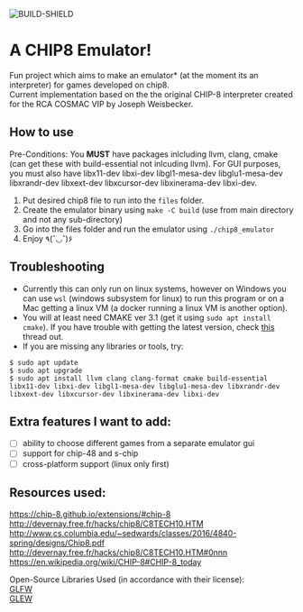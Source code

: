 ![BUILD-SHIELD](https://img.shields.io/github/actions/workflow/status/snickeyx/chip8_emu/build.yml?style=flat-square)
# A CHIP8 Emulator!
Fun project which aims to make an emulator* (at the moment its an interpreter) for games developed on chip8.  
Current implementation based on the the original CHIP-8 interpreter created for the RCA COSMAC VIP by Joseph Weisbecker.

## How to use
Pre-Conditions: You <b>MUST</b> have packages inlcluding llvm, clang, cmake (can get these with build-essential not inlcuding llvm). For GUI purposes, you must also have libx11-dev libxi-dev libgl1-mesa-dev libglu1-mesa-dev libxrandr-dev libxext-dev libxcursor-dev libxinerama-dev libxi-dev. 
1. Put desired chip8 file to run into the `files` folder.
2. Create the emulator binary using `make -C build` (use from main directory and not any sub-directory) 
3. Go into the files folder and run the emulator using `./chip8_emulator`
4. Enjoy ٩(˘◡˘)۶

## Troubleshooting
- Currently this can only run on linux systems, however on Windows you can use `wsl` (windows subsystem for linux) to run this program or on a Mac getting a linux VM (a docker running a linux VM is another option). 
- You will at least need CMAKE ver 3.1 (get it using `sudo apt install cmake`). If you have trouble with getting the latest version, check [this](https://stackoverflow.com/questions/49859457/how-to-reinstall-the-latest-cmake-version) thread out.
- If you are missing any libraries or tools, try:
```
$ sudo apt update
$ sudo apt upgrade
$ sudo apt install llvm clang clang-format cmake build-essential libx11-dev libxi-dev libgl1-mesa-dev libglu1-mesa-dev libxrandr-dev libxext-dev libxcursor-dev libxinerama-dev libxi-dev
```
## Extra features I want to add:  
- [ ] ability to choose different games from a separate emulator gui
- [ ] support for chip-48 and s-chip
- [ ] cross-platform support (linux only first)

## Resources used:  
https://chip-8.github.io/extensions/#chip-8
http://devernay.free.fr/hacks/chip8/C8TECH10.HTM   
http://www.cs.columbia.edu/~sedwards/classes/2016/4840-spring/designs/Chip8.pdf  
http://devernay.free.fr/hacks/chip8/C8TECH10.HTM#0nnn
https://en.wikipedia.org/wiki/CHIP-8#CHIP-8_today

Open-Source Libraries Used (in accordance with their license):  
[GLFW](https://github.com/glfw/glfw)      
[GLEW](https://github.com/nigels-com/glew)
